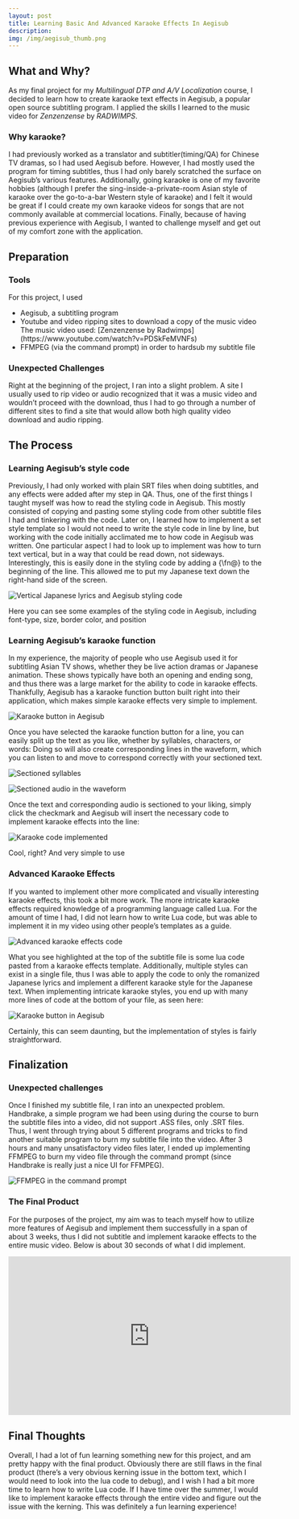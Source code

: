 ```yaml
---
layout: post
title: Learning Basic And Advanced Karaoke Effects In Aegisub
description: 
img: /img/aegisub_thumb.png
---
```


## What and Why?

As my final project for my *Multilingual DTP and A/V Localization* course, I decided to learn how to create karaoke text effects in Aegisub, a popular open source subtitling program. I applied the skills I learned to the music video for *Zenzenzense* by *RADWIMPS*.

### Why karaoke?

I had previously worked as a translator and subtitler(timing/QA) for Chinese TV dramas, so I had used Aegisub before. However, I had mostly used the program for timing subtitles, thus I had only barely scratched the surface on Aegisub’s various features. Additionally, going karaoke is one of my favorite hobbies (although I prefer the sing-inside-a-private-room Asian style of karaoke over the go-to-a-bar Western style of karaoke) and I felt it would be great if I could create my own karaoke videos for songs that are not commonly available at commercial locations. Finally, because of having previous experience with Aegisub, I wanted to challenge myself and get out of my comfort zone with the application.

## Preparation

### Tools
For this project, I used
<ul>
<li>Aegisub, a subtitling program</li>
<li>Youtube and video ripping sites to download a copy of the music video  
The music video used: [Zenzenzense by Radwimps](https://www.youtube.com/watch?v=PDSkFeMVNFs)</li>
<li>FFMPEG (via the command prompt) in order to hardsub my subtitle file</li>
</ul>
 
### Unexpected Challenges

Right at the beginning of the project, I ran into a slight problem. A site I usually used to rip video or audio recognized that it was a music video and wouldn’t proceed with the download, thus I had to go through a number of different sites to find a site that would allow both high quality video download and audio ripping.
## The Process

### Learning Aegisub’s style code

Previously, I had only worked with plain SRT files when doing subtitles, and any effects were added after my step in QA. Thus, one of the first things I taught myself was how to read the styling code in Aegisub. This mostly consisted of copying and pasting some styling code from other subtitle files I had and tinkering with the code. Later on, I learned how to implement a set style template so I would not need to write the style code in line by line, but working with the code initially acclimated me to how code in Aegisub was written.
One particular aspect I had to look up to implement was how to turn text vertical, but in a way that could be read down, not sideways. Interestingly, this is easily done in the styling code by adding a {\fn@} to the beginning of the line. This allowed me to put my Japanese text down the right-hand side of the screen.

![Vertical Japanese lyrics and Aegisub styling code](/img/aegisub_01.png)
<div class = "col three caption">Here you can see some examples of the styling code in Aegisub, including font-type, size, border color, and position</div>

### Learning Aegisub’s karaoke function

In my experience, the majority of people who use Aegisub used it for subtitling Asian TV shows, whether they be live action dramas or Japanese animation. These shows typically have both an opening and ending song, and thus there was a large market for the ability to code in karaoke effects. Thankfully, Aegisub has a karaoke function button built right into their application, which makes simple karaoke effects very simple to implement.

![Karaoke button in Aegisub](/img/aegisub_02.png)

Once you have selected the karaoke function button for a line, you can easily split up the text as you like, whether by syllables, characters, or words: Doing so will also create corresponding lines in the waveform, which you can listen to and move to correspond correctly with your sectioned text.

![Sectioned syllables](/img/aegisub_03.png)

![Sectioned audio in the waveform](/img/aegisub_04.png)

Once the text and corresponding audio is sectioned to your liking, simply click the checkmark and Aegisub will insert the necessary code to implement karaoke effects into the line:

![Karaoke code implemented](/img/aegisub_05.png)

<div class="col three caption">Cool, right? And very simple to use
</div>

### Advanced Karaoke Effects

If you wanted to implement other more complicated and visually interesting karaoke effects, this took a bit more work. The more intricate karaoke effects required knowledge of a programming language called Lua. For the amount of time I had, I did not learn how to write Lua code, but was able to implement it in my video using other people’s templates as a guide.

![Advanced karaoke effects code](/img/aegisub_06.png)

What you see highlighted at the top of the subtitle file is some lua code pasted from a karaoke effects template. Additionally, multiple styles can exist in a single file, thus I was able to apply the code to only the romanized Japanese lyrics and implement a different karaoke style for the Japanese text. When implementing intricate karaoke styles, you end up with many more lines of code at the bottom of your file, as seen here:

![Karaoke button in Aegisub](/img/aegisub_07.png)

Certainly, this can seem daunting, but the implementation of styles is fairly straightforward.

## Finalization
 
### Unexpected challenges

Once I finished my subtitle file, I ran into an unexpected problem. Handbrake, a simple program we had been using during the course to burn the subtitle files into a video, did not support .ASS files, only .SRT files. Thus, I went through trying about 5 different programs and tricks to find another suitable program to burn my subtitle file into the video. After 3 hours and many unsatisfactory video files later, I ended up implementing FFMPEG to burn my video file through the command prompt (since Handbrake is really just a nice UI for FFMPEG).

![FFMPEG in the command prompt](/img/aegisub_08.png)

### The Final Product

For the purposes of the project, my aim was to teach myself how to utilize more features of Aegisub and implement them successfully in a span of about 3 weeks, thus I did not subtitle and implement karaoke effects to the entire music video. Below is about 30 seconds of what I did implement.

<iframe width="560" height="315" src="https://www.youtube.com/embed/kBSrSv8vAik" frameborder="0" allow="accelerometer; autoplay; encrypted-media; gyroscope; picture-in-picture" allowfullscreen></iframe>

## Final Thoughts

Overall, I had a lot of fun learning something new for this project, and am pretty happy with the final product. Obviously there are still flaws in the final product (there’s a very obvious kerning issue in the bottom text, which I would need to look into the lua code to debug), and I wish I had a bit more time to learn how to write Lua code. If I have time over the summer, I would like to implement karaoke effects through the entire video and figure out the issue with the kerning. This was definitely a fun learning experience!

